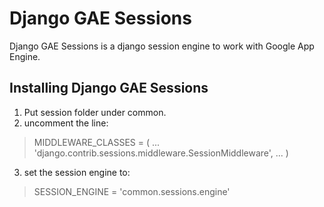 Django GAE Sessions
===================

Django GAE Sessions is a django session engine to work with
Google App Engine.

Installing Django GAE Sessions
------------------------------

1. Put session folder under common.
2. uncomment the line:
>    MIDDLEWARE_CLASSES = (
>      ...
>      'django.contrib.sessions.middleware.SessionMiddleware',
>      ...
>    )
3. set the session engine to:
>  SESSION_ENGINE = 'common.sessions.engine'
